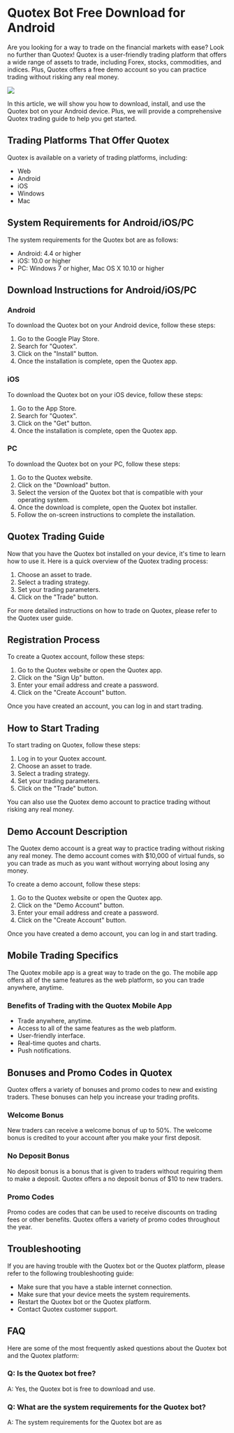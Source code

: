 # Quotex Bot Free Download for Android

Are you looking for a way to trade on the financial markets with ease?
Look no further than Quotex! Quotex is a user-friendly trading platform
that offers a wide range of assets to trade, including Forex, stocks,
commodities, and indices. Plus, Quotex offers a free demo account so you
can practice trading without risking any real money.

[![](https://static.quotex.io/files/1_en/300_250.jpg)](https://traff.sbs/brokerqxsignupf)

In this article, we will show you how to download, install, and use the
Quotex bot on your Android device. Plus, we will provide a comprehensive
Quotex trading guide to help you get started.

## Trading Platforms That Offer Quotex

Quotex is available on a variety of trading platforms, including:

-   Web
-   Android
-   iOS
-   Windows
-   Mac

## System Requirements for Android/iOS/PC

The system requirements for the Quotex bot are as follows:

-   Android: 4.4 or higher
-   iOS: 10.0 or higher
-   PC: Windows 7 or higher, Mac OS X 10.10 or higher

## Download Instructions for Android/iOS/PC

### Android

To download the Quotex bot on your Android device, follow these steps:

1.  Go to the Google Play Store.
2.  Search for "Quotex".
3.  Click on the "Install" button.
4.  Once the installation is complete, open the Quotex app.

### iOS

To download the Quotex bot on your iOS device, follow these steps:

1.  Go to the App Store.
2.  Search for "Quotex".
3.  Click on the "Get" button.
4.  Once the installation is complete, open the Quotex app.

### PC

To download the Quotex bot on your PC, follow these steps:

1.  Go to the Quotex website.
2.  Click on the "Download" button.
3.  Select the version of the Quotex bot that is compatible with your
    operating system.
4.  Once the download is complete, open the Quotex bot installer.
5.  Follow the on-screen instructions to complete the installation.

## Quotex Trading Guide

Now that you have the Quotex bot installed on your device, it\'s time to
learn how to use it. Here is a quick overview of the Quotex trading
process:

1.  Choose an asset to trade.
2.  Select a trading strategy.
3.  Set your trading parameters.
4.  Click on the "Trade" button.

For more detailed instructions on how to trade on Quotex, please refer
to the Quotex user guide.

## Registration Process

To create a Quotex account, follow these steps:

1.  Go to the Quotex website or open the Quotex app.
2.  Click on the "Sign Up" button.
3.  Enter your email address and create a password.
4.  Click on the "Create Account" button.

Once you have created an account, you can log in and start trading.

## How to Start Trading

To start trading on Quotex, follow these steps:

1.  Log in to your Quotex account.
2.  Choose an asset to trade.
3.  Select a trading strategy.
4.  Set your trading parameters.
5.  Click on the "Trade" button.

You can also use the Quotex demo account to practice trading without
risking any real money.

## Demo Account Description

The Quotex demo account is a great way to practice trading without
risking any real money. The demo account comes with \$10,000 of virtual
funds, so you can trade as much as you want without worrying about
losing any money.

To create a demo account, follow these steps:

1.  Go to the Quotex website or open the Quotex app.
2.  Click on the "Demo Account" button.
3.  Enter your email address and create a password.
4.  Click on the "Create Account" button.

Once you have created a demo account, you can log in and start trading.

## Mobile Trading Specifics

The Quotex mobile app is a great way to trade on the go. The mobile app
offers all of the same features as the web platform, so you can trade
anywhere, anytime.

### Benefits of Trading with the Quotex Mobile App

-   Trade anywhere, anytime.
-   Access to all of the same features as the web platform.
-   User-friendly interface.
-   Real-time quotes and charts.
-   Push notifications.

## Bonuses and Promo Codes in Quotex

Quotex offers a variety of bonuses and promo codes to new and existing
traders. These bonuses can help you increase your trading profits.

### Welcome Bonus

New traders can receive a welcome bonus of up to 50%. The welcome bonus
is credited to your account after you make your first deposit.

### No Deposit Bonus

No deposit bonus is a bonus that is given to traders without requiring
them to make a deposit. Quotex offers a no deposit bonus of \$10 to new
traders.

### Promo Codes

Promo codes are codes that can be used to receive discounts on trading
fees or other benefits. Quotex offers a variety of promo codes
throughout the year.

## Troubleshooting

If you are having trouble with the Quotex bot or the Quotex platform,
please refer to the following troubleshooting guide:

-   Make sure that you have a stable internet connection.
-   Make sure that your device meets the system requirements.
-   Restart the Quotex bot or the Quotex platform.
-   Contact Quotex customer support.

## FAQ

Here are some of the most frequently asked questions about the Quotex
bot and the Quotex platform:

### Q: Is the Quotex bot free?

A: Yes, the Quotex bot is free to download and use.

### Q: What are the system requirements for the Quotex bot?

A: The system requirements for the Quotex bot are as

